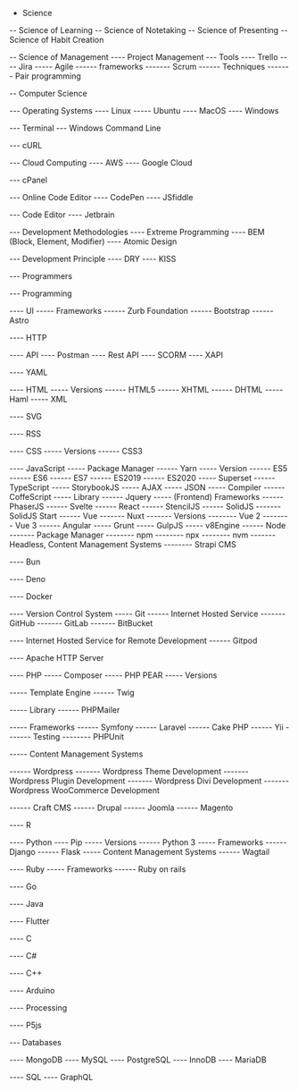 - Science

-- Science of Learning
-- Science of Notetaking
-- Science of Presenting
-- Science of Habit Creation

-- Science of Management
---- Project Management
--- Tools
---- Trello
---- Jira
----- Agile
------ frameworks
------- Scrum
------ Techniques
------- Pair programming

-- Computer Science

--- Operating Systems
---- Linux
----- Ubuntu
---- MacOS
---- Windows

--- Terminal
--- Windows Command Line

--- cURL

--- Cloud Computing
---- AWS
---- Google Cloud

--- cPanel

--- Online Code Editor
---- CodePen
---- JSfiddle

--- Code Editor
---- Jetbrain

--- Development Methodologies
---- Extreme Programming
---- BEM (Block, Element, Modifier)
---- Atomic Design

--- Development Principle 
---- DRY
---- KISS

--- Programmers

--- Programming

---- UI
----- Frameworks
------ Zurb Foundation
------ Bootstrap
------ Astro

---- HTTP

---- API
---- Postman
---- Rest API
---- SCORM
---- XAPI

---- YAML

---- HTML
----- Versions
------ HTML5
------ XHTML
------ DHTML
----- Haml
----- XML

---- SVG

---- RSS

---- CSS
----- Versions
------ CSS3

---- JavaScript
----- Package Manager
------ Yarn
----- Version
------ ES5
------ ES6
------ ES7
------ ES2019
------ ES2020
----- Superset
------ TypeScript
----- StorybookJS
----- AJAX
----- JSON
----- Compiler
------ CoffeScript
----- Library
------ Jquery
----- (Frontend) Frameworks
------ PhaserJS
------ Svelte
------ React
------ StencilJS
------ SolidJS
------- SolidJS Start
------ Vue
------- Nuxt
------- Versions
-------- Vue 2
-------- Vue 3
------ Angular
----- Grunt
----- GulpJS
----- v8Engine
------ Node
------- Package Manager
-------- npm
-------- npx
-------- nvm
------- Headless, Content Management Systems
-------- Strapi CMS

---- Bun

---- Deno

---- Docker

---- Version Control System
----- Git
------ Internet Hosted Service
------- GitHub
------- GitLab
------- BitBucket

---- Internet Hosted Service for Remote Development
------ Gitpod

---- Apache HTTP Server

---- PHP
----- Composer
----- PHP PEAR
----- Versions

----- Template Engine
------ Twig

----- Library
------ PHPMailer

----- Frameworks
------ Symfony
------ Laravel
------ Cake PHP
------ Yii
------- Testing
-------- PHPUnit

----- Content Management Systems

------ Wordpress
------- Wordpress Theme Development
------- Wordpress Plugin Development
------- Wordpress Divi Development
------- Wordpress WooCommerce Development

------ Craft CMS
------ Drupal
------ Joomla
------ Magento

---- R

---- Python
---- Pip
----- Versions
------ Python 3
----- Frameworks
------ Django
------ Flask
----- Content Management Systems
------ Wagtail

---- Ruby
----- Frameworks
------ Ruby on rails

---- Go

---- Java

---- Flutter

---- C

---- C#

---- C++

---- Arduino 

---- Processing

---- P5js

--- Databases

---- MongoDB
---- MySQL
---- PostgreSQL
---- InnoDB
---- MariaDB

---- SQL
---- GraphQL
